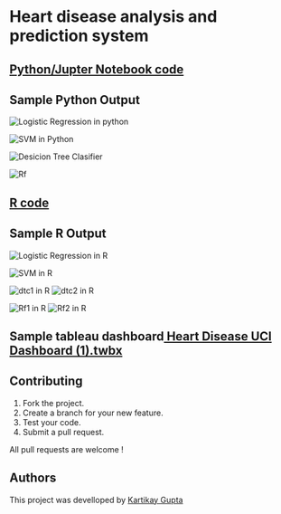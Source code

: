 # Heart disease analysis and prediction system
## [Python/Jupter Notebook code](https://github.com/Kartikay77/Resume/blob/main/DV_PROJECT/Heart%20disease%20analysis%20and%20prediction%20system%20(1).ipynb)



## Sample Python Output
![Logistic Regression in python](https://github.com/Kartikay77/Resume/blob/main/DV_PROJECT/LR%20python.JPG?raw=true)

![SVM in Python](https://github.com/Kartikay77/Resume/blob/main/DV_PROJECT/SVM%20python.JPG?raw=true)

![Desicion Tree Clasifier](https://github.com/Kartikay77/Resume/blob/main/DV_PROJECT/Decision%20python.JPG?raw=true)

![Rf](https://github.com/Kartikay77/Resume/blob/main/DV_PROJECT/RF%20python.JPG?raw=true)

## [R code](https://github.com/Kartikay77/Resume/blob/main/DV_PROJECT/R%20code.R)

## Sample R Output
![Logistic Regression in R](https://github.com/Kartikay77/Resume/blob/main/DV_PROJECT/LR%20R.JPG?raw=true)

![SVM in R](https://github.com/Kartikay77/Resume/blob/main/DV_PROJECT/SVM%20R.JPG?raw=true)

![dtc1 in R](https://github.com/Kartikay77/Resume/blob/main/DV_PROJECT/DTC%20R.JPG?raw=true)
![dtc2 in R](https://github.com/Kartikay77/Resume/blob/main/DV_PROJECT/DTC%20R2.JPG?raw=true)

![Rf1 in R](https://github.com/Kartikay77/Resume/blob/main/DV_PROJECT/RF1%20R.JPG?raw=true)
![Rf2 in R](https://github.com/Kartikay77/Resume/blob/main/DV_PROJECT/RF%20R2.JPG?raw=true)

## Sample tableau dashboard[ Heart Disease UCI Dashboard (1).twbx](https://github.com/Kartikay77/Resume/tree/main/DV_PROJECT)


    

    
## Contributing
1. Fork the project.
2. Create a branch for your new feature.
3. Test your code.
5. Submit a pull request.

All pull requests are welcome !

## Authors
This project was develloped by [Kartikay Gupta](https://github.com/Kartikay77)

